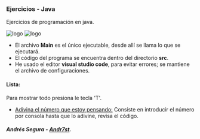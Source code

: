 ### Ejercicios - Java
 Ejercicios de programación en java.

![logo](https://raw.github.com/Andr7st/index/master/img/Logo_java_x64.png?raw=true "java")
![logo](https://github.com/Andr7st/index/blob/master/img/Iogo_vscode_x48.png?raw=true "vscode")

 * El archivo **Main** es el único ejecutable, desde allí se llama lo que se ejecutará.
 * El código del programa se encuentra dentro del directorio **src**.
 * He usado el editor **visual studio code**, para evitar errores; se mantiene el archivo de configuraciones.

#### Lista:
  Para mostrar todo presiona le tecla 'T'.
+ [Adivina el número que estoy pensando:](https://github.com/Andr7st/Java-Exercises/blob/master/src/ejercicios/Ejercicio_007.java) Consiste en introducir el número por consola hasta que lo adivine, revisa el código.

##### Andrés Segura - [Andr7st](https://github.com/Andr7st).

<!-- Created by: Andrés Segura -->
